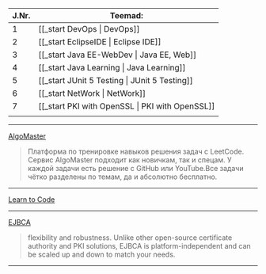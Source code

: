 

| J.Nr. | Teemad:                                         |
| ----- | ----------------------------------------------- |
| 1     | [[_start DevOps \| DevOps]]                     |
| 2     | [[_start EclipseIDE \| Eclipse IDE]]            |
| 3     | [[_start Java EE-WebDev \| Java EE, Web]]       |
| 4     | [[_start Java Learning \| Java Learning]]       |
| 5     | [[_start JUnit 5 Testing \| JUnit 5 Testing]]   |
| 6     | [[_start NetWork \| NetWork]]                   |
| 7     | [[_start PKI with OpenSSL \| PKI with OpenSSL]] |
|       |                                                 |

---
[AlgoMaster](https://algomaster.io)
>Платформа по тренировке навыков решения задач с LeetCode. Сервис AlgoMaster подходит как новичкам, так и спецам. У каждой задачи есть решение с GitHub или YouTube.Все задачи чётко разделены по темам, да и абсолютно бесплатно.

---
[Learn to Code](https://www.w3schools.com)

---
[EJBCA](https://www.ejbca.org/about/)
>flexibility and robustness. Unlike other open-source certificate authority and PKI solutions, EJBCA is platform-independent and can be scaled up and down to match your needs.

---
















